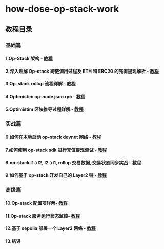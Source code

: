 # how-dose-op-stack-work

## 教程目录

### 基础篇

#### 1.Op-Stack 架构 - [教程](https://github.com/guoshijiang/how-dose-op-stack-work/blob/main/architecture/ReadMe.md)

#### 2.深入理解 Op-stack 跨链调用过程及 ETH 和 ERC20 的充值提现解析  - [教程](https://github.com/guoshijiang/how-dose-op-stack-work/blob/main/cdmsg-bridge/readme.md)

#### 3.Op-stack rollup 流程详解 - [教程](https://github.com/guoshijiang/how-dose-op-stack-work/blob/main/rollup/README.md)

#### 4.Optimistim op-node json rpc - [教程](https://github.com/guoshijiang/how-dose-op-stack-work/blob/main/optimistim-api/README.md)

#### 5.Optimistim 区块推导过程详解 - [教程]()

### 实战篇

#### 6.如何在本地启动 op-stack devnet 网络  - [教程]()

#### 7.如何使用 op-stack sdk 进行充值提现测试  - [教程]()

#### 8.op-stack l1->l2, l2->l1, rollup 交易数据, 交易状态同步实战 - [教程]()

#### 9.如何基于 op-stack 开发自己的 Layer2 链 - [教程]()

### 高级篇

#### 10.Op-stack 配置项详解- [教程]()

#### 11.Op-stack 服务运行状态监控- [教程]()

#### 12.基于 sepolia 部署一个 Layer2 网络 - [教程]()

#### 13.结语








